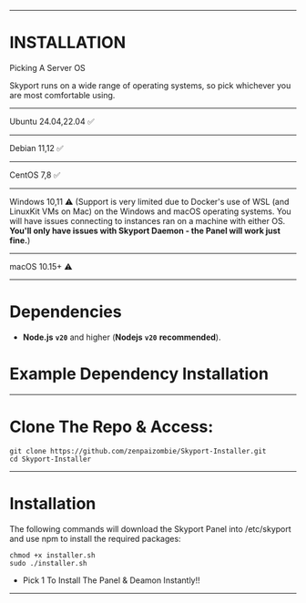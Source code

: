 __________________________________________________

# INSTALLATION

Picking A Server OS

Skyport runs on a wide range of operating systems, so pick whichever you are most comfortable using.

__________________________________________________
Ubuntu	24.04,22.04	✅
__________________________________________________
Debian	11,12 ✅
__________________________________________________
CentOS	7,8	✅
__________________________________________________
Windows	10,11 ⚠️ (Support is very limited due to Docker's use of WSL (and LinuxKit VMs on Mac) on the Windows and macOS operating systems. You will have issues connecting to instances ran on a machine with either OS. **You'll only have issues with Skyport Daemon - the Panel will work just fine.**)
__________________________________________________
macOS	10.15+	⚠️
__________________________________________________

# Dependencies
- **Node.js** **``v20``** and higher (**Nodejs** **``v20``** **recommended**).
# Example Dependency Installation
__________________________________________________

# Clone The Repo & Access:
```
git clone https://github.com/zenpaizombie/Skyport-Installer.git
cd Skyport-Installer
```
__________________________________________________

# Installation
The following commands will download the Skyport Panel into /etc/skyport and use npm to install the required packages:
```
chmod +x installer.sh
sudo ./installer.sh
```
- Pick 1 To Install The Panel & Deamon Instantly!!
__________________________________________________
